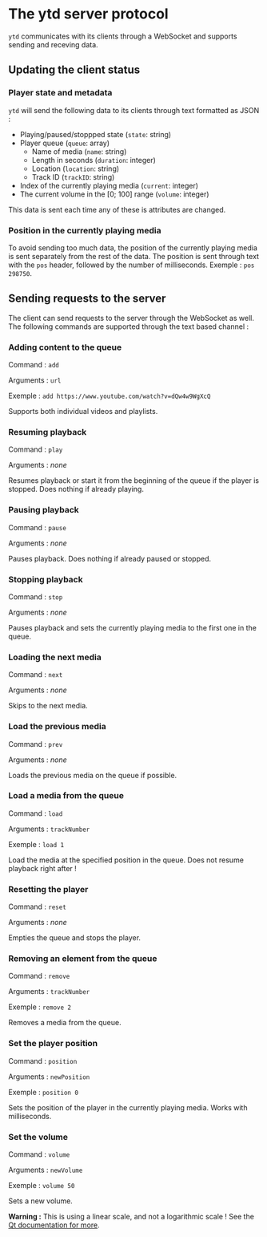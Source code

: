 # The ytd server protocol
`ytd` communicates with its clients through a WebSocket and supports sending and receving data.

## Updating the client status
### Player state and metadata
`ytd` will send the following data to its clients through text formatted as JSON :
- Playing/paused/stoppped state (`state`: string)
- Player queue (`queue`: array)
  - Name of media (`name`: string)
  - Length in seconds (`duration`: integer)
  - Location (`location`: string)
  - Track ID (`trackID`: string)
- Index of the currently playing media (`current`: integer)
- The current volume in the [0; 100] range (`volume`: integer)

This data is sent each time any of these is attributes are changed.

### Position in the currently playing media
To avoid sending too much data, the position of the currently playing media is sent separately from the rest of the data. The position is sent through text with the `pos` header, followed by the number of milliseconds. Exemple : `pos 298750`.

## Sending requests to the server
The client can send requests to the server through the WebSocket as well. The following commands are supported through the text based channel :

### Adding content to the queue
Command : `add`

Arguments : `url`

Exemple : `add https://www.youtube.com/watch?v=dQw4w9WgXcQ`

Supports both individual videos and playlists.

### Resuming playback
Command : `play`

Arguments : *none*

Resumes playback or start it from the beginning of the queue if the player is stopped. Does nothing if already playing.

### Pausing playback
Command : `pause`

Arguments : *none*

Pauses playback. Does nothing if already paused or stopped.

### Stopping playback
Command : `stop`

Arguments : *none*

Pauses playback and sets the currently playing media to the first one in the queue.

### Loading the next media
Command : `next`

Arguments : *none*

Skips to the next media.

### Load the previous media
Command : `prev`

Arguments : *none*

Loads the previous media on the queue if possible.

### Load a media from the queue
Command : `load`

Arguments : `trackNumber`

Exemple : `load 1`

Load the media at the specified position in the queue. Does not resume playback right after !

### Resetting the player
Command : `reset`

Arguments : *none*

Empties the queue and stops the player.

### Removing an element from the queue
Command : `remove`

Arguments : `trackNumber`

Exemple : `remove 2`

Removes a media from the queue.

### Set the player position
Command : `position`

Arguments : `newPosition`

Exemple : `position 0`

Sets the position of the player in the currently playing media. Works with milliseconds.

### Set the volume
Command : `volume`

Arguments : `newVolume`

Exemple : `volume 50`

Sets a new volume.

**Warning :** This is using a linear scale, and not a logarithmic scale ! See the [Qt documentation for more](https://doc.qt.io/qt-5/qmediaplayer.html#volume-prop).